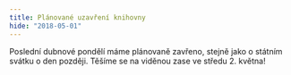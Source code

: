 ```yaml
---
title: Plánované uzavření knihovny
hide: "2018-05-01"
---
```


Poslední dubnové pondělí máme plánovaně zavřeno, stejně jako o státním svátku o den později. Těšíme se na viděnou zase ve středu 2. května!
